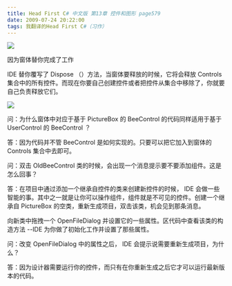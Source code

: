 ```yaml
---
title: Head First C# 中文版 第13章 控件和图形 page579
date: 2009-07-24 20:22:00
tags: 我翻译的Head First C#（习作）
---
```

![](https://p-blog.csdn.net/images/p_blog_csdn_net/cuipengfei1/EntryImages/20090724/2009-07-24_19-57-47.jpg)

因为窗体替你完成了工作

  

IDE  替你覆写了  Dispose  （）方法，当窗体要释放的时候，它将会释放  Controls
集合中的所有控件。而现在你要自己创建控件或者把控件从集合中移除了，你就要自己负责释放它们。

  

![](https://p-blog.csdn.net/images/p_blog_csdn_net/cuipengfei1/EntryImages/20090724/2009-07-24_20-04-23.jpg)

问：为什么窗体中对应于基于  PictureBox  的  BeeControl  的代码同样适用于基于  UserControl  的
BeeControl  ？

  

答：因为代码并不管  BeeControl  是如何实现的。只要可以把它加入到窗体的  Controls  集合中去即可。

  

问：双击  OldBeeControl  类的时候，会出现一个消息提示要不要添加组件。这是怎么回事？

  

答：在项目中通过添加一个继承自控件的类来创建新控件的时候，  IDE  会做一些智能的事。其中之一就是让你可以操作组件，组件就是不可见的控件。创建一个继承自
PictureBox  的空类，重新生成项目，双击该类，机会见到那条消息。

  

向新类中拖拽一个  OpenFileDialog  并设置它的一些属性。区代码中查看该类的构造方法  \--IDE  为你做了初始化工作并设置了那些属性。

  

问：改变  OpenFileDialog  中的属性之后，  IDE  会提示说需要重新生成项目，为什么？

  

答：因为设计器需要运行你的控件，而只有在你重新生成之后它才可以运行最新版本的代码。

  



